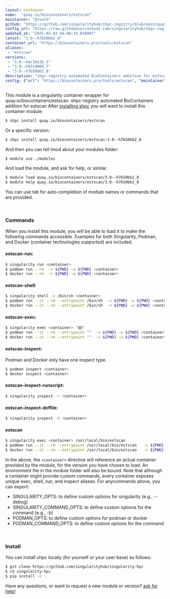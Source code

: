```yaml
---
layout: container
name:  "quay.io/biocontainers/estscan"
maintainer: "@vsoch"
github: "https://github.com/singularityhub/shpc-registry/blob/main/quay.io/biocontainers/estscan/container.yaml"
config_url: "https://raw.githubusercontent.com/singularityhub/shpc-registry/main/quay.io/biocontainers/estscan/container.yaml"
updated_at: "2025-02-03 04:00:19.839807"
latest: "3.0--h7b50bb2_8"
container_url: "https://biocontainers.pro/tools/estscan"
aliases:
 - "estscan"
versions:
 - "3.0--hec16e2b_5"
 - "3.0--h031d066_7"
 - "3.0--h7b50bb2_8"
description: "shpc-registry automated BioContainers addition for estscan"
config: {"url": "https://biocontainers.pro/tools/estscan", "maintainer": "@vsoch", "description": "shpc-registry automated BioContainers addition for estscan", "latest": {"3.0--h7b50bb2_8": "sha256:ce939b409d92d52e0aa5caad509b51c378e9a060b8aa2b889a4e0f5b533b879d"}, "tags": {"3.0--hec16e2b_5": "sha256:e1cae8e2e2a630e0874baf23b795a4474cc63a04f2839534d36c5c4b8f839892", "3.0--h031d066_7": "sha256:0fcc71bbb0929968554b5e7c24d0950f46f79cdf8b1ac3e65515964c9d52d5f9", "3.0--h7b50bb2_8": "sha256:ce939b409d92d52e0aa5caad509b51c378e9a060b8aa2b889a4e0f5b533b879d"}, "docker": "quay.io/biocontainers/estscan", "aliases": {"estscan": "/usr/local/bin/estscan"}}
---
```


This module is a singularity container wrapper for quay.io/biocontainers/estscan.
shpc-registry automated BioContainers addition for estscan
After [installing shpc](#install) you will want to install this container module:


```bash
$ shpc install quay.io/biocontainers/estscan
```

Or a specific version:

```bash
$ shpc install quay.io/biocontainers/estscan:3.0--h7b50bb2_8
```

And then you can tell lmod about your modules folder:

```bash
$ module use ./modules
```

And load the module, and ask for help, or similar.

```bash
$ module load quay.io/biocontainers/estscan/3.0--h7b50bb2_8
$ module help quay.io/biocontainers/estscan/3.0--h7b50bb2_8
```

You can use tab for auto-completion of module names or commands that are provided.

<br>

### Commands

When you install this module, you will be able to load it to make the following commands accessible.
Examples for both Singularity, Podman, and Docker (container technologies supported) are included.

#### estscan-run:

```bash
$ singularity run <container>
$ podman run --rm  -v ${PWD} -w ${PWD} <container>
$ docker run --rm  -v ${PWD} -w ${PWD} <container>
```

#### estscan-shell:

```bash
$ singularity shell -s /bin/sh <container>
$ podman run --it --rm --entrypoint /bin/sh  -v ${PWD} -w ${PWD} <container>
$ docker run --it --rm --entrypoint /bin/sh  -v ${PWD} -w ${PWD} <container>
```

#### estscan-exec:

```bash
$ singularity exec <container> "$@"
$ podman run --it --rm --entrypoint ""  -v ${PWD} -w ${PWD} <container> "$@"
$ docker run --it --rm --entrypoint ""  -v ${PWD} -w ${PWD} <container> "$@"
```

#### estscan-inspect:

Podman and Docker only have one inspect type.

```bash
$ podman inspect <container>
$ docker inspect <container>
```

#### estscan-inspect-runscript:

```bash
$ singularity inspect -r <container>
```

#### estscan-inspect-deffile:

```bash
$ singularity inspect -d <container>
```


#### estscan

```bash
$ singularity exec <container> /usr/local/bin/estscan
$ podman run --it --rm --entrypoint /usr/local/bin/estscan   -v ${PWD} -w ${PWD} <container> -c " $@"
$ docker run --it --rm --entrypoint /usr/local/bin/estscan   -v ${PWD} -w ${PWD} <container> -c " $@"
```



In the above, the `<container>` directive will reference an actual container provided
by the module, for the version you have chosen to load. An environment file in the
module folder will also be bound. Note that although a container
might provide custom commands, every container exposes unique exec, shell, run, and
inspect aliases. For anycommands above, you can export:

 - SINGULARITY_OPTS: to define custom options for singularity (e.g., --debug)
 - SINGULARITY_COMMAND_OPTS: to define custom options for the command (e.g., -b)
 - PODMAN_OPTS: to define custom options for podman or docker
 - PODMAN_COMMAND_OPTS: to define custom options for the command

<br>

### Install

You can install shpc locally (for yourself or your user base) as follows:

```bash
$ git clone https://github.com/singularityhub/singularity-hpc
$ cd singularity-hpc
$ pip install -e .
```

Have any questions, or want to request a new module or version? [ask for help!](https://github.com/singularityhub/singularity-hpc/issues)